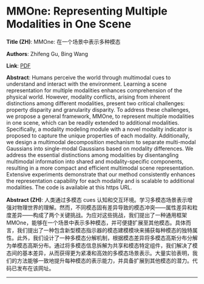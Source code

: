 # MMOne: Representing Multiple Modalities in One Scene 

**Title (ZH)**: MMOne: 在一个场景中表示多种模态 

**Authors**: Zhifeng Gu, Bing Wang  

**Link**: [PDF](https://arxiv.org/pdf/2507.11129)  

**Abstract**: Humans perceive the world through multimodal cues to understand and interact with the environment. Learning a scene representation for multiple modalities enhances comprehension of the physical world. However, modality conflicts, arising from inherent distinctions among different modalities, present two critical challenges: property disparity and granularity disparity. To address these challenges, we propose a general framework, MMOne, to represent multiple modalities in one scene, which can be readily extended to additional modalities. Specifically, a modality modeling module with a novel modality indicator is proposed to capture the unique properties of each modality. Additionally, we design a multimodal decomposition mechanism to separate multi-modal Gaussians into single-modal Gaussians based on modality differences. We address the essential distinctions among modalities by disentangling multimodal information into shared and modality-specific components, resulting in a more compact and efficient multimodal scene representation. Extensive experiments demonstrate that our method consistently enhances the representation capability for each modality and is scalable to additional modalities. The code is available at this https URL. 

**Abstract (ZH)**: 人类通过多模态 cues 认知和交互环境。学习多模态场景表示增强对物理世界的理解。然而，不同模态固有差异导致的模态冲突——属性差异和粒度差异——构成了两个关键挑战。为应对这些挑战，我们提出了一种通用框架 MMOne，能够在一个场景中表示多种模态，并可便捷扩展至其他模态。具体而言，我们提出了一种包含新型模态指示器的模态建模模块来捕获每种模态的独特属性。此外，我们设计了一种多模态分解机制，根据模态差异将多模态高斯分布分解为单模态高斯分布。通过将多模态信息拆解为共享和模态特定组件，我们解决了模态间的基本差异，从而获得更为紧凑和高效的多模态场景表示。大量实验表明，我们的方法能够一致地提升每种模态的表示能力，并具备扩展到其他模态的潜力。代码已发布在该网址。 

---
